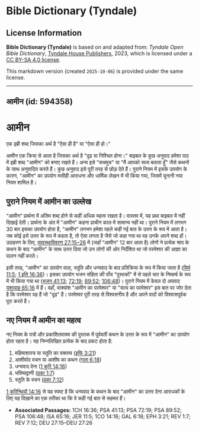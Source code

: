 # Bible Dictionary (Tyndale)

## License Information

**Bible Dictionary (Tyndale)** is based on and adapted from: _Tyndale Open Bible Dictionary_, [Tyndale House Publishers](https://tyndaleopenresources.com/), 2023, which is licensed under a [CC BY-SA 4.0 license](https://creativecommons.org/licenses/by-sa/4.0/legalcode.en).

This markdown version (created `2025-10-06`) is provided under the same license.



--------------------------------

## आमीन (id: 594358)

आमीन
====

एक इब्री शब्द जिसका अर्थ है "ऐसा ही है" या "ऐसा ही हो।"

आमीन एक क्रिया से आता है जिसका अर्थ है "दृढ़ या निश्चित होना।" बाइबल के कुछ अनुवाद हमेशा पाठ में इब्री शब्द "आमीन" को बनाए रखते हैं। अन्य इसे "सचमुच" या "मैं आपको सत्य बताता हूँ" जैसे कथनों के साथ अनुवादित करते हैं। कुछ अनुवाद इसे पूरी तरह से छोड़ देते हैं। पुराने नियम में इसके उपयोग के कारण, "आमीन" का उपयोग मसीही आराधना और धार्मिक लेखन में भी किया गया, जिसमें यूनानी नया नियम शामिल है।

पुराने नियम में आमीन का उल्लेख
------------------------------

“आमीन” प्रार्थना में अंतिम शब्द होने से कहीं अधिक महत्व रखता है। वास्तव में, यह प्रथा बाइबल में नहीं दिखाई देती। प्रार्थना के अंत में "आमीन" कहना प्राचीन काल में सामान्य नहीं था। पुराने नियम में लगभग 30 बार इसका उपयोग होता है, “आमीन” लगभग हमेशा पहले कही गई बात के उत्तर के रूप में आता है। जब कोई इसे उत्तर के रूप में कहता है, तो ऐसा लगता है जैसे जो कहा गया था वह उनके अपने शब्द हों। उदाहरण के लिए, [व्यवस्थाविवरण 27:15–26](https://ref.ly/Deut27:15-Deut27:26) में (जहाँ “आमीन” 12 बार आता है) लोगों ने प्रत्येक श्राप के कथन के बाद “आमीन” के साथ उत्तर दिया जो उन लोगों की ओर निर्देशित था जो परमेश्वर की आज्ञा का पालन नहीं करते।

इसी तरह, "आमीन" का उपयोग वादा, स्तुति और धन्यवाद के बाद प्रतिक्रिया के रूप में किया जाता है ([यिर्म 11:5](https://ref.ly/Jer11:5); [1 इति 16:36](https://ref.ly/1Chr16:36))। इसका उपयोग भजन संहिता की पाँच "पुस्तकों" में से पहले चार के निष्कर्ष के रूप में भी किया गया था ([भजन 41:13](https://ref.ly/Ps41:13); [72:19](https://ref.ly/Ps72:19); [89:52](https://ref.ly/Ps89:52); [106:48](https://ref.ly/Ps106:48))। पुराने नियम में केवल दो अपवाद [यशायाह 65:16](https://ref.ly/Isa65:16) में हैं। वहाँ, वाक्यांश "आमीन का परमेश्वर" या "सत्य का परमेश्वर" इस बात पर जोर देता है कि परमेश्वर वह हैं जो "दृढ़" हैं। परमेश्वर पूरी तरह से विश्वसनीय है और अपने वादों को विश्वासपूर्वक पूरा करते है।

नए नियम में आमीन का महत्व
-------------------------

नए नियम के पत्रों और प्रकाशितवाक्य की पुस्तक में पूर्ववर्ती कथन के उत्तर के रूप में "आमीन" का उपयोग होता रहता है। यह निम्नलिखित प्रत्येक के बाद प्रकट होता है:

1. महिमाशास्त्र या स्तुति का वक्तव्य ([इफि 3:21](https://ref.ly/Eph3:21))
2. आशीर्वाद वचन या आशीष का कथन ([गला 6:18](https://ref.ly/Gal6:18))
3. धन्यवाद देना ([1 कुरि 14:16](https://ref.ly/1Cor14:16))
4. भविष्यद्वाणी ([प्रका 1:7](https://ref.ly/Rev1:7))
5. स्तुति के वचन ([प्रका 7:12](https://ref.ly/Rev7:12))

[1 कुरिन्थियों 14:16](https://ref.ly/1Cor14:16) से यह स्पष्ट है कि धन्यवाद के कथन के बाद "आमीन" का उत्तर देना आराधकों के लिए यह दिखाने का एक तरीका था कि वे कही गई बात से सहमत हैं।

* **Associated Passages:** 1CH 16:36; PSA 41:13; PSA 72:19; PSA 89:52; PSA 106:48; ISA 65:16; JER 11:5; 1CO 14:16; GAL 6:18; EPH 3:21; REV 1:7; REV 7:12; DEU 27:15–DEU 27:26


